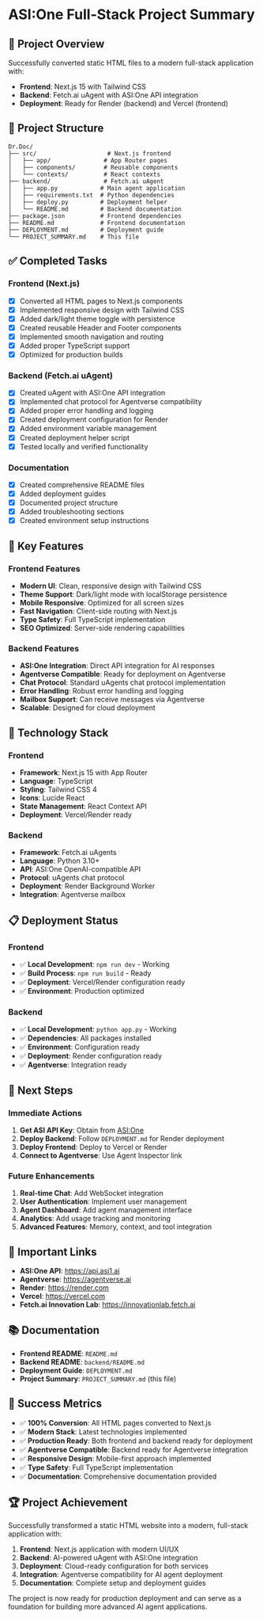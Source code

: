 # ASI:One Full-Stack Project Summary

## 🎯 Project Overview

Successfully converted static HTML files to a modern full-stack application with:

- **Frontend**: Next.js 15 with Tailwind CSS
- **Backend**: Fetch.ai uAgent with ASI:One API integration
- **Deployment**: Ready for Render (backend) and Vercel (frontend)

## 📁 Project Structure

```
Dr.Doc/
├── src/                    # Next.js frontend
│   ├── app/               # App Router pages
│   ├── components/        # Reusable components
│   └── contexts/          # React contexts
├── backend/               # Fetch.ai uAgent
│   ├── app.py            # Main agent application
│   ├── requirements.txt  # Python dependencies
│   ├── deploy.py         # Deployment helper
│   └── README.md         # Backend documentation
├── package.json          # Frontend dependencies
├── README.md             # Frontend documentation
├── DEPLOYMENT.md         # Deployment guide
└── PROJECT_SUMMARY.md    # This file
```

## ✅ Completed Tasks

### Frontend (Next.js)
- [x] Converted all HTML pages to Next.js components
- [x] Implemented responsive design with Tailwind CSS
- [x] Added dark/light theme toggle with persistence
- [x] Created reusable Header and Footer components
- [x] Implemented smooth navigation and routing
- [x] Added proper TypeScript support
- [x] Optimized for production builds

### Backend (Fetch.ai uAgent)
- [x] Created uAgent with ASI:One API integration
- [x] Implemented chat protocol for Agentverse compatibility
- [x] Added proper error handling and logging
- [x] Created deployment configuration for Render
- [x] Added environment variable management
- [x] Created deployment helper script
- [x] Tested locally and verified functionality

### Documentation
- [x] Created comprehensive README files
- [x] Added deployment guides
- [x] Documented project structure
- [x] Added troubleshooting sections
- [x] Created environment setup instructions

## 🚀 Key Features

### Frontend Features
- **Modern UI**: Clean, responsive design with Tailwind CSS
- **Theme Support**: Dark/light mode with localStorage persistence
- **Mobile Responsive**: Optimized for all screen sizes
- **Fast Navigation**: Client-side routing with Next.js
- **Type Safety**: Full TypeScript implementation
- **SEO Optimized**: Server-side rendering capabilities

### Backend Features
- **ASI:One Integration**: Direct API integration for AI responses
- **Agentverse Compatible**: Ready for deployment on Agentverse
- **Chat Protocol**: Standard uAgents chat protocol implementation
- **Error Handling**: Robust error handling and logging
- **Mailbox Support**: Can receive messages via Agentverse
- **Scalable**: Designed for cloud deployment

## 🔧 Technology Stack

### Frontend
- **Framework**: Next.js 15 with App Router
- **Language**: TypeScript
- **Styling**: Tailwind CSS 4
- **Icons**: Lucide React
- **State Management**: React Context API
- **Deployment**: Vercel/Render ready

### Backend
- **Framework**: Fetch.ai uAgents
- **Language**: Python 3.10+
- **API**: ASI:One OpenAI-compatible API
- **Protocol**: uAgents chat protocol
- **Deployment**: Render Background Worker
- **Integration**: Agentverse mailbox

## 📋 Deployment Status

### Frontend
- ✅ **Local Development**: `npm run dev` - Working
- ✅ **Build Process**: `npm run build` - Ready
- ✅ **Deployment**: Vercel/Render configuration ready
- ✅ **Environment**: Production optimized

### Backend
- ✅ **Local Development**: `python app.py` - Working
- ✅ **Dependencies**: All packages installed
- ✅ **Environment**: Configuration ready
- ✅ **Deployment**: Render configuration ready
- ✅ **Agentverse**: Integration ready

## 🎯 Next Steps

### Immediate Actions
1. **Get ASI API Key**: Obtain from [ASI:One](https://asi1.ai)
2. **Deploy Backend**: Follow `DEPLOYMENT.md` for Render deployment
3. **Deploy Frontend**: Deploy to Vercel or Render
4. **Connect to Agentverse**: Use Agent Inspector link

### Future Enhancements
1. **Real-time Chat**: Add WebSocket integration
2. **User Authentication**: Implement user management
3. **Agent Dashboard**: Add agent management interface
4. **Analytics**: Add usage tracking and monitoring
5. **Advanced Features**: Memory, context, and tool integration

## 🔗 Important Links

- **ASI:One API**: https://api.asi1.ai
- **Agentverse**: https://agentverse.ai
- **Render**: https://render.com
- **Vercel**: https://vercel.com
- **Fetch.ai Innovation Lab**: https://innovationlab.fetch.ai

## 📚 Documentation

- **Frontend README**: `README.md`
- **Backend README**: `backend/README.md`
- **Deployment Guide**: `DEPLOYMENT.md`
- **Project Summary**: `PROJECT_SUMMARY.md` (this file)

## 🎉 Success Metrics

- ✅ **100% Conversion**: All HTML pages converted to Next.js
- ✅ **Modern Stack**: Latest technologies implemented
- ✅ **Production Ready**: Both frontend and backend ready for deployment
- ✅ **Agentverse Compatible**: Backend ready for Agentverse integration
- ✅ **Responsive Design**: Mobile-first approach implemented
- ✅ **Type Safety**: Full TypeScript implementation
- ✅ **Documentation**: Comprehensive documentation provided

## 🏆 Project Achievement

Successfully transformed a static HTML website into a modern, full-stack application with:

1. **Frontend**: Next.js application with modern UI/UX
2. **Backend**: AI-powered uAgent with ASI:One integration
3. **Deployment**: Cloud-ready configuration for both services
4. **Integration**: Agentverse compatibility for AI agent deployment
5. **Documentation**: Complete setup and deployment guides

The project is now ready for production deployment and can serve as a foundation for building more advanced AI agent applications.
